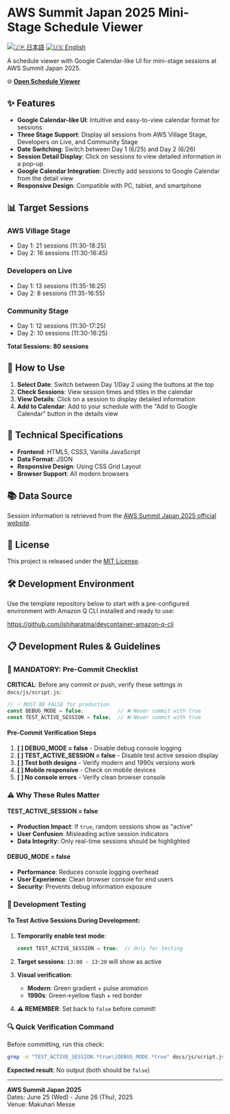 # AWS Summit Japan 2025 Mini-Stage Schedule Viewer

[![🇯🇵 日本語](https://img.shields.io/badge/%F0%9F%87%AF%F0%9F%87%B5-日本語-white)](./README.ja.md) [![🇺🇸 English](https://img.shields.io/badge/%F0%9F%87%BA%F0%9F%87%B8-English-white)](./README.md)

A schedule viewer with Google Calendar-like UI for mini-stage sessions at AWS Summit Japan 2025.

🌐 **[Open Schedule Viewer](https://ishiharatma.github.io/aws-summit-2025-viewer/)**

## ✨ Features

- **Google Calendar-like UI**: Intuitive and easy-to-view calendar format for sessions
- **Three Stage Support**: Display all sessions from AWS Village Stage, Developers on Live, and Community Stage
- **Date Switching**: Switch between Day 1 (6/25) and Day 2 (6/26)
- **Session Detail Display**: Click on sessions to view detailed information in a pop-up
- **Google Calendar Integration**: Directly add sessions to Google Calendar from the detail view
- **Responsive Design**: Compatible with PC, tablet, and smartphone

## 📊 Target Sessions

### AWS Village Stage
- Day 1: 21 sessions (11:30-18:25)
- Day 2: 16 sessions (11:30-16:45)

### Developers on Live  
- Day 1: 13 sessions (11:35-18:25)
- Day 2: 8 sessions (11:35-16:55)

### Community Stage
- Day 1: 12 sessions (11:30-17:25)
- Day 2: 10 sessions (11:30-16:25)

**Total Sessions: 80 sessions**

## 🚀 How to Use

1. **Select Date**: Switch between Day 1/Day 2 using the buttons at the top
2. **Check Sessions**: View session times and titles in the calendar
3. **View Details**: Click on a session to display detailed information
4. **Add to Calendar**: Add to your schedule with the "Add to Google Calendar" button in the details view

## 🔧 Technical Specifications

- **Frontend**: HTML5, CSS3, Vanilla JavaScript
- **Data Format**: JSON
- **Responsive Design**: Using CSS Grid Layout
- **Browser Support**: All modern browsers

## 📚 Data Source

Session information is retrieved from the [AWS Summit Japan 2025 official website](https://pages.awscloud.com/summit-japan-2025-aws-expo-booth.html#ministage).

## 📄 License

This project is released under the [MIT License](./LICENSE).

## 🛠️ Development Environment

Use the template repository below to start with a pre-configured environment with Amazon Q CLI installed and ready to use:

https://github.com/ishiharatma/devcontainer-amazon-q-cli

## 📋 Development Rules & Guidelines

### **🚨 MANDATORY: Pre-Commit Checklist**

**CRITICAL**: Before any commit or push, verify these settings in `docs/js/script.js`:

```javascript
// ✅ MUST BE FALSE for production
const DEBUG_MODE = false;           // ❌ Never commit with true
const TEST_ACTIVE_SESSION = false;  // ❌ Never commit with true
```

#### **Pre-Commit Verification Steps**
1. **[ ] DEBUG_MODE = false** - Disable debug console logging
2. **[ ] TEST_ACTIVE_SESSION = false** - Disable test active session display
3. **[ ] Test both designs** - Verify modern and 1990s versions work
4. **[ ] Mobile responsive** - Check on mobile devices
5. **[ ] No console errors** - Verify clean browser console

### **⚠️ Why These Rules Matter**

#### **TEST_ACTIVE_SESSION = false**
- **Production Impact**: If `true`, random sessions show as "active" 
- **User Confusion**: Misleading active session indicators
- **Data Integrity**: Only real-time sessions should be highlighted

#### **DEBUG_MODE = false**
- **Performance**: Reduces console logging overhead
- **User Experience**: Clean browser console for end users
- **Security**: Prevents debug information exposure

### **🧪 Development Testing**

#### **To Test Active Sessions During Development:**

1. **Temporarily enable test mode**:
   ```javascript
   const TEST_ACTIVE_SESSION = true;  // Only for testing
   ```

2. **Target sessions**: `13:00 - 13:20` will show as active

3. **Visual verification**:
   - **Modern**: Green gradient + pulse animation
   - **1990s**: Green→yellow flash + red border

4. **⚠️ REMEMBER**: Set back to `false` before commit!

### **🔍 Quick Verification Command**

Before committing, run this check:
```bash
grep -n "TEST_ACTIVE_SESSION.*true\|DEBUG_MODE.*true" docs/js/script.js
```
**Expected result**: No output (both should be `false`)

---

**AWS Summit Japan 2025**  
Dates: June 25 (Wed) - June 26 (Thu), 2025  
Venue: Makuhari Messe
